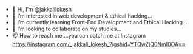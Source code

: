 - 👋 Hi, I’m @jakkalilokesh
- 👀 I’m interested in web development & ethical hacking...
- 🌱 I’m currently learning Front-End Development and Ethical Hacking...
- 💞️ I’m looking to collaborate on my studies...
- 📫 How to reach me....you can catch me at Instagram https://instagram.com/_jakkali_lokesh_?igshid=YTQwZjQ0NmI0OA==

<!---
jakkalilokesh/jakkalilokesh is a ✨ special ✨ repository because its `README.md` (this file) appears on your GitHub profile.
You can click the Preview link to take a look at your changes.
--->
